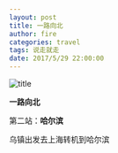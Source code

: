 ```yaml
---
layout: post
title: 一路向北
author: fire
categories: travel 
tags: 说走就走
date: 2017/5/29 22:00:00
---
```


![title](https://image.sideproject.cn/titlex/titlex_074.jpg)

**一路向北**

第二站：**哈尔滨**

乌镇出发去上海转机到哈尔滨

